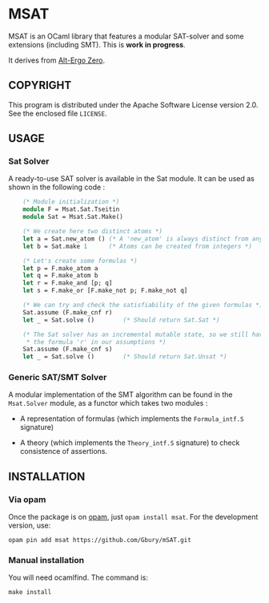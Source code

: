 # MSAT

MSAT is an OCaml library that features a modular SAT-solver and some
extensions (including SMT). This is **work in progress**.


It derives from [Alt-Ergo Zero](http://cubicle.lri.fr/alt-ergo-zero).


## COPYRIGHT

This program is distributed under the Apache Software License version
2.0. See the enclosed file `LICENSE`.


## USAGE

### Sat Solver

A ready-to-use SAT solver is available in the Sat module. It can be used
as shown in the following code :

```ocaml
    (* Module initialization *)
    module F = Msat.Sat.Tseitin
    module Sat = Msat.Sat.Make()

    (* We create here two distinct atoms *)
    let a = Sat.new_atom () (* A 'new_atom' is always distinct from any other atom *)
    let b = Sat.make 1      (* Atoms can be created from integers *)

    (* Let's create some formulas *)
    let p = F.make_atom a
    let q = F.make_atom b
    let r = F.make_and [p; q]
    let s = F.make_or [F.make_not p; F.make_not q]

    (* We can try and check the satisfiability of the given formulas *)
    Sat.assume (F.make_cnf r)
    let _ = Sat.solve ()        (* Should return Sat.Sat *)

    (* The Sat solver has an incremental mutable state, so we still have
     * the formula 'r' in our assumptions *)
    Sat.assume (F.make_cnf s)
    let _ = Sat.solve ()        (* Should return Sat.Unsat *)
```

### Generic SAT/SMT Solver

A modular implementation of the SMT algorithm can be found in the `Msat.Solver` module,
as a functor which takes two modules :

  - A representation of formulas (which implements the `Formula_intf.S` signature)

  - A theory (which implements the `Theory_intf.S` signature) to check consistence of assertions.

## INSTALLATION

### Via opam

Once the package is on [opam](http://opam.ocaml.org), just `opam install msat`.
For the development version, use:

    opam pin add msat https://github.com/Gbury/mSAT.git

### Manual installation

You will need ocamlfind. The command is:

    make install



